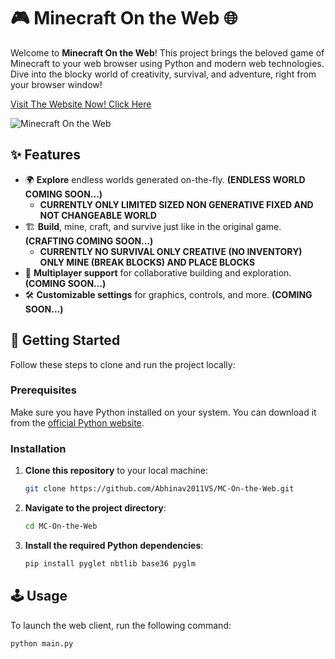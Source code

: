 # 🎮 Minecraft On the Web 🌐

Welcome to **Minecraft On the Web**! This project brings the beloved game of Minecraft to your web browser using Python and modern web technologies. Dive into the blocky world of creativity, survival, and adventure, right from your browser window!

[Visit The Website Now! Click Here](https://mc-otw.pages.dev)

![Minecraft On the Web](https://mc-otw.pages.dev/path/to/screenshot.png)

## ✨ Features

- 🌍 **Explore** endless worlds generated on-the-fly. **(ENDLESS WORLD COMING SOON...)**
    - **CURRENTLY ONLY LIMITED SIZED NON GENERATIVE FIXED AND NOT CHANGEABLE WORLD**
- 🏗️ **Build**, mine, craft, and survive just like in the original game. **(CRAFTING COMING SOON...)**
    - **CURRENTLY NO SURVIVAL ONLY CREATIVE (NO INVENTORY) ONLY MINE (BREAK BLOCKS) AND PLACE BLOCKS**
- 🤝 **Multiplayer support** for collaborative building and exploration. **(COMING SOON...)**
- 🛠️ **Customizable settings** for graphics, controls, and more. **(COMING SOON...)**

## 🚀 Getting Started

Follow these steps to clone and run the project locally:

### Prerequisites

Make sure you have Python installed on your system. You can download it from the [official Python website](https://www.python.org/downloads/).

### Installation

1. **Clone this repository** to your local machine:

    ```bash
    git clone https://github.com/Abhinav2011VS/MC-On-the-Web.git
    ```

2. **Navigate to the project directory**:

    ```bash
    cd MC-On-the-Web
    ```

3. **Install the required Python dependencies**:

    ```bash
    pip install pyglet nbtlib base36 pyglm
    ```

## 🕹️ Usage

To launch the web client, run the following command:

```bash
python main.py
